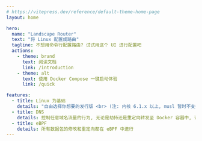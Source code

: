 ```yaml
---
# https://vitepress.dev/reference/default-theme-home-page
layout: home

hero:
  name: "Landscape Router"
  text: "将 Linux 配置成路由"
  tagline: 不想用命令行配置路由? 试试用这个 UI 进行配置吧
  actions:
    - theme: brand
      text: 阅读文档
      link: /introduction
    - theme: alt
      text: 使用 Docker Compose 一键启动体验
      link: /quick

features:
  - title: Linux 为基础
    details: "自由选择你想要的发行版 <br> (注: 内核 6.1.x 以上, musl 暂时不支持)"
  - title: DNS
    details: 控制任意域名流量的行为, 无论是劫持还是重定向转发至 Docker 容器中, 详见文档
  - title: eBPF
    details: 所有数据包的修改和重定向都在 eBPF 中进行
---
```


